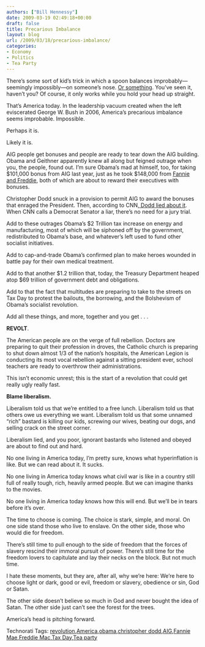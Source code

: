 ```yaml
---
authors: ["Bill Hennessy"]
date: 2009-03-19 02:49:18+00:00
draft: false
title: Precarious Imbalance
layout: blog
url: /2009/03/18/precarious-imbalance/
categories:
- Economy
- Politics
- Tea Party
---
```


There’s some sort of kid’s trick in which a spoon balances improbably—seemingly impossibly—on someone’s nose. [Or something](https://bindinestor.wordpress.com/2007/03/31/the-spoon-trick/). You’ve seen it, haven’t you? Of course, it only works while you hold your head up straight.

 

That’s America today. In the leadership vacuum created when the left eviscerated George W. Bush in 2006, America’s precarious imbalance seems improbable. Impossible.

 

Perhaps it is.

 

Likely it is.

 

AIG people get bonuses and people are ready to tear down the AIG building. Obama and Geithner apparently knew all along but feigned outrage when you, the people, found out. I’m sure Obama’s mad at himself, too, for taking $101,000 bonus from AIG last year, just as he took $148,000 from [Fannie and Freddie](https://finance.yahoo.com/news/Fannie-plans-bonuses-of-up-to-apf-14679491.html), both of which are about to reward their executives with bonuses.

 

Christopher Dodd snuck in a provision to permit AIG to award the bonuses that enraged the President. Then, according to CNN[, Dodd lied about it](https://hotair.com/archives/2009/03/18/dodd-you-know-now-i-remember-adding-that-bonus-language/). When CNN calls a Democrat Senator a liar, there’s no need for a jury trial.

 

Add to these outrages Obama’s $2 Trillion tax increase on energy and manufacturing, most of which will be siphoned off by the government, redistributed to Obama’s base, and whatever’s left used to fund other socialist initiatives.

 

Add to cap-and-trade Obama’s confirmed plan to make heroes wounded in battle pay for their own medical treatment.

 

Add to that another $1.2 trillion that, today, the Treasury Department heaped atop $69 trillion of government debt and obligations.

 

Add to that the fact that multitudes are preparing to take to the streets on Tax Day to protest the bailouts, the borrowing, and the Bolshevism of Obama’s socialist revolution.

 

Add all these things, and more, together and you get . . . 

 

**REVOLT**.

 

The American people are on the verge of full rebellion. Doctors are preparing to quit their profession in droves, the Catholic church is preparing to shut down almost 1/3 of the nation’s hospitals, the American Legion is conducting its most vocal rebellion against a sitting president ever, school teachers are ready to overthrow their administrations. 

 

This isn’t economic unrest; this is the start of a revolution that could get really ugly really fast.

 

**Blame liberalism.**

 

Liberalism told us that we’re entitled to a free lunch. Liberalism told us that others owe us everything we want. Liberalism told us that some unnamed “rich” bastard is killing our kids, screwing our wives, beating our dogs, and selling crack on the street corner.

 

Liberalism lied, and you poor, ignorant bastards who listened and obeyed are about to find out and hard.

 

No one living in America today, I’m pretty sure, knows what hyperinflation is like. But we can read about it. It sucks.

 

No one living in America today knows what civil war is like in a country still full of really tough, rich, heavily armed people. But we can imagine thanks to the movies.

 

No one living in America today knows how this will end. But we’ll be in tears before it’s over. 

 

The time to choose is coming. The choice is stark, simple, and moral. On one side stand those who live to enslave. On the other side, those who would die for freedom.

 

There’s still time to pull enough to the side of freedom that the forces of slavery rescind their immoral pursuit of power. There’s still time for the freedom lovers to capitulate and lay their necks on the block. But not much time. 

 

I hate these moments, but they are, after all, why we’re here: We’re here to choose light or dark, good or evil, freedom or slavery, obedience or sin, God or Satan.

 

The other side doesn’t believe so much in God and never bought the idea of Satan. The other side just can’t see the forest for the trees.

 

America’s head is pitching forward.

 

Technorati Tags: [revolution](https://technorati.com/tags/revolution),[America](https://technorati.com/tags/America),[obama](https://technorati.com/tags/obama),[christopher dodd](https://technorati.com/tags/christopher+dodd),[AIG](https://technorati.com/tags/AIG),[Fannie Mae](https://technorati.com/tags/Fannie+Mae),[Freddie Mac](https://technorati.com/tags/Freddie+Mac),[Tax Day](https://technorati.com/tags/Tax+Day),[Tea party](https://technorati.com/tags/Tea+party)
